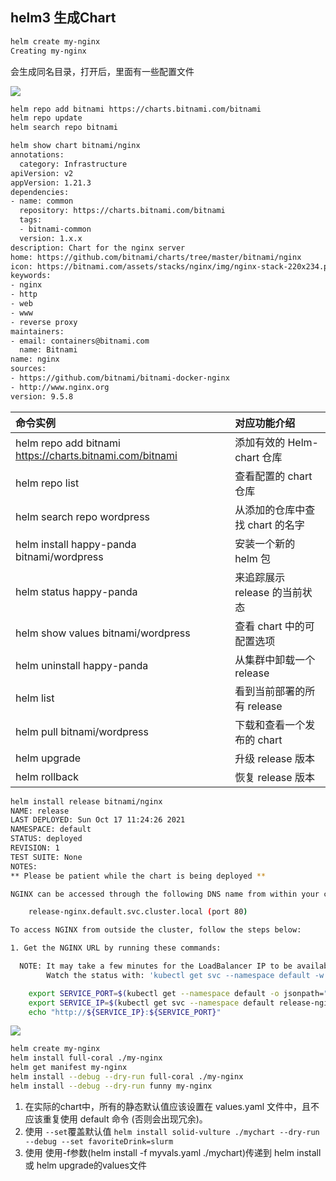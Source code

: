 ## helm3 生成Chart

```bash
helm create my-nginx
Creating my-nginx
```
会生成同名目录，打开后，里面有一些配置文件

![](http://pek3b.qingstor.com/hexo-blog/20211017122822.png)


```bash
helm repo add bitnami https://charts.bitnami.com/bitnami
helm repo update
helm search repo bitnami
```

```bash
helm show chart bitnami/nginx
annotations:
  category: Infrastructure
apiVersion: v2
appVersion: 1.21.3
dependencies:
- name: common
  repository: https://charts.bitnami.com/bitnami
  tags:
  - bitnami-common
  version: 1.x.x
description: Chart for the nginx server
home: https://github.com/bitnami/charts/tree/master/bitnami/nginx
icon: https://bitnami.com/assets/stacks/nginx/img/nginx-stack-220x234.png
keywords:
- nginx
- http
- web
- www
- reverse proxy
maintainers:
- email: containers@bitnami.com
  name: Bitnami
name: nginx
sources:
- https://github.com/bitnami/bitnami-docker-nginx
- http://www.nginx.org
version: 9.5.8
```


| 命令实例 | 对应功能介绍 |
| :-----| :-----
| helm repo add bitnami https://charts.bitnami.com/bitnami | 添加有效的 Helm-chart 仓库 |
| helm repo list | 查看配置的 chart 仓库 |
| helm search repo wordpress | 从添加的仓库中查找 chart 的名字 |
| helm install happy-panda bitnami/wordpress | 安装一个新的 helm 包 |
| helm status happy-panda | 来追踪展示 release 的当前状态 |
| helm show values bitnami/wordpress |	查看 chart 中的可配置选项 |
| helm uninstall happy-panda | 从集群中卸载一个 release |
| helm list|	看到当前部署的所有 release |
| helm pull bitnami/wordpress | 下载和查看一个发布的 chart |
| helm upgrade | 升级 release 版本 |
| helm rollback | 恢复 release 版本 |

```bash
helm install release bitnami/nginx
NAME: release
LAST DEPLOYED: Sun Oct 17 11:24:26 2021
NAMESPACE: default
STATUS: deployed
REVISION: 1
TEST SUITE: None
NOTES:
** Please be patient while the chart is being deployed **

NGINX can be accessed through the following DNS name from within your cluster:

    release-nginx.default.svc.cluster.local (port 80)

To access NGINX from outside the cluster, follow the steps below:

1. Get the NGINX URL by running these commands:

  NOTE: It may take a few minutes for the LoadBalancer IP to be available.
        Watch the status with: 'kubectl get svc --namespace default -w release-nginx'

    export SERVICE_PORT=$(kubectl get --namespace default -o jsonpath="{.spec.ports[0].port}" services release-nginx)
    export SERVICE_IP=$(kubectl get svc --namespace default release-nginx -o jsonpath='{.status.loadBalancer.ingress[0].ip}')
    echo "http://${SERVICE_IP}:${SERVICE_PORT}"
```

![](http://pek3b.qingstor.com/hexo-blog/20211017112705.png)

```bash
helm create my-nginx
helm install full-coral ./my-nginx
helm get manifest my-nginx
helm install --debug --dry-run full-coral ./my-nginx
helm install --debug --dry-run funny my-nginx
```

1. 在实际的chart中，所有的静态默认值应该设置在 values.yaml 文件中，且不应该重复使用 default 命令 (否则会出现冗余)。
2. 使用 `--set`覆盖默认值 `helm install solid-vulture ./mychart --dry-run --debug --set favoriteDrink=slurm`
3. 使用 使用-f参数(helm install -f myvals.yaml ./mychart)传递到 helm install 或 helm upgrade的values文件
